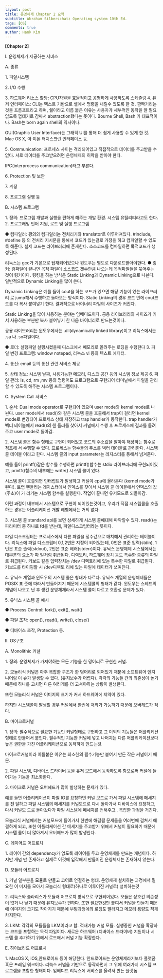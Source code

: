 ```yaml
---
layout: post
title: 운영체제 Chapter 2 요약
subtitle: Abraham Silberschatz Operating system 10th Ed.
tags: [OS]
comments: true
author: Hank Kim
---
```


**\[Chapter 2\]**

I. 운영체제가 제공하는 서비스

A. 종류

1\. 파일시스템

2\. I/O 수행

3\. 하드웨어 리소스 할당: CPU자원을 효율적이고 공평하게 사용하도록 스케줄링 4. 유저 인터페이스: CLI는 텍스트 기반으로 쉘에서 명령을 내릴수 있도록 한 것. 깜빡거리는 것을 프롬프트라고 하며, 쉘이라고 이름 붙은 이유는 사용자가 세부적인 동작을 알 필요 없도록 껍데기로 감싸서 abstraction했다는 뜻이다. Bourne Shell, Bash 가 대표적이다. Bash는 born again shell의 약자이다.

GUI(Graphic User Interface)는 그래픽 UI를 통해 더 쉽게 사용할 수 있게 한 것. Mac OS X, 아 이폰 터치스크린 인터페이스 등.

5\. Communication: 프로세스 사이는 격리되어있고 직접적으로 데이터를 주고받을 수 없다. 서로 데이터를 주고받으려면 운영체제의 허락을 받아야 한다.

IPC(interprocess communication)라고 부른다.

6\. Protection 및 보안

7\. 계정

8\. 프로그램 실행 등

B. 시스템 프로그램

1\. 정의: 프로그램 개발과 실행을 편하게 해주는 개발 환경. 시스템 유틸리티라고도 한다. 2. 프로그래밍 언어 지원, 로드 및 실행 프로그램

● 컴파일러: 광의의 컴파일러는 전처리기와 translator로 이루어져있다. #include, #define 등 의 전처리 지시문을 통해서 코드가 있는걸로 가정을 하고 컴파일할 수 있도록 해준다. 실제 코드는 라이브러리에 존재한다. 소스코드를 컴파일하면 목적코드가 생성된다.

리눅스는 gcc가 기본으로 탑재되어있으나 윈도우는 별도로 다운로드받아야한다. ● 링커: 컴파일이 끝나면 목적 파일이 소스코드 갯수만큼 나오는데 목적파일들을 묶어주는 것이 링커이다. 링킹을 하는 방식은 Static Linking과 Dynamic Linking으로 나뉜다. 일반적으로 Dynamic Linking을 많이 쓴다.

Dynamic Linking은 예를 들어 cout을 하는 코드가 있으면 해당 기능이 있는 라이브러리 로 jump해서 수행하고 돌아오는 방식이다. Static Linking의 경우 코드 안에 cout코드를 다 복사 붙여넣기 한다. 결과적으로 바이너리 파일의 사이즈가 커진다.

Static Linking을 많이 사용하는 분야는 임베디드이다. 공용 라이브러리의 사이즈가 커서 사용하는 부분만 복사 붙여넣기 한 다음 바이너리로 만드는것이다.

공용 라이브러리는 윈도우에서는 .dll(dynamically linked library)이고 리눅스에서는 .sa 나 .so파일이다.

● 로더: 실행파일 실행시켰을때 디스크에서 메모리로 올려주는 로딩을 수행한다 3. 파일 변경 프로그램: window notepad, 리눅스 vi 등의 텍스트 에디터.

4\. 통신: email 등의 통신 관련 서비스 제공

5\. 상태 정보: 시스템 날짜, 사용가능한 메모리, 디스크 공간 등의 시스템 정보 제공 6. 파일 관리: ls, cd, rm ,mv 등의 명령어도 프로그램으로 구현되어 터미널에서 파일을 관리할 수 있도록 해주는 시스템 프로그램이다.

C. System Call 서비스

1\. 순서: Dual mode operator로 구현되어 있으며 user mode와 kernel mode로 나뉜다. user mode에서 read()와 같은 시스템 콜을 호출해서 trap이 걸리면 kernel mode로 변경되어 프로세스 상태 저장하고 trap handler가 동작한다. trap handler가 벡터 테어블에서 read()의 핸 들러를 찾아서 커널에서 수행 후 프로세스에 결과를 돌려주고 user mode로 돌아감.

2\. 시스템 콜은 함수 형태로 구현이 되어있고 코드의 주소값을 알아야 해당하는 함수로 점프해 서 수행할 수 있다. 프로세스는 함수들의 주소를 벡터 테이블로 관리한다. 시스템 콜 테이블 이라고 한다. 시스템 콜의 input parameter는 레지스터를 통해서 넘겨준다.

예를 들어 printf()같은 함수를 수행하면 printf()함수는 stdio 라이브러리에 구현되어있고, printf()함수의 내부에는 write() 시스템 콜이 있다.

시스템 콜이 호출되면 인터럽트가 발생하고 커널이 cpu에 올라온다 (kernel mode가 된다). 트랩 핸들러는 레지스터에서 인덱스를 찾아서 시스템 콜 테이블에서 인덱스의 값(주소)이 가 리키는 시스템 함수를 실행한다. 작업이 끝나면 유저모드로 되돌아감.

이런 과정이 내부에서 시스템으로 구현이 되어있는것이고, 우리가 직접 시스템콜을 호출하는 경우는 어플리케이션 개발 레벨에서는 거의 없다.

3\. 시스템 콜 standard api를 보면 상세하게 시스템 콜에대해 파악할수 있다. read()는 파라미터 중 하나로 fd를 받는데, 파일디스크립터라는 뜻이다.

파일 디스크립터는 프로세스에서 다른 파일을 정수값으로 매치해서 관리하는 테이블이다. 리눅스에 파일 디스크립터 0,1,2번은 지정이 되어있는데, 0번은 표준 입력(stdin), 1번은 표준 출력(stdout), 2번은 표준 에러(stderr)이다. 유닉스 운영체제 시스템에서는 대부분의 요소가 파 일처럼 취급된다. 디렉토리, 하드웨어 장치 등도 특수한 종류의 파일로 취급된다. 키보드 같은 입력장치는 /dev 디렉토리에 있는 특수한 파일로 취급된다. 키보드를 타이핑할 시 /dev디렉토 리에 있는 파일에 데이터가 쓰여진다.

4\. 유닉스 계열과 윈도우의 시스템 콜은 형태가 다르다. 유닉스 계열의 운영체제들은 POSIX 표 준에 따라서 만들어지기 때문에 시스템콜의 형태가 같다. 윈도우는 스레드의 개념이 나오고 난 후 생긴 운영체제라서 시스템 콜이 다르고 호환성 문제가 있다.

5\. 유닉스 시스템 콜 예시

● Process Control: fork(), exit(), wait()

● 파일 조작: open(), read(), write(), close()

● 디바이스 조작, Protection 등.

II. OS구조

A. Monolithic 커널

1\. 정의: 운영체제가 가져야하는 모든 기능을 한 덩어리로 구현한 커널.

2\. 모놀리식 커널은 아주 복잡한 구조가 한 덩어리로 되어있기 때문에 소프트웨어 엔지니어링 이 슈가 발생할 수 있다. (유지보수가 어렵다). 각각의 기능들 간의 의존성이 높기 때문에 하나를 고치면 다른 여러개를 더 고쳐야하는 상황이 발생한다.

또한 모놀리식 커널은 이미지의 크기가 커서 하드웨어에 제약이 있다.

하지만 시스템콜이 발생할 경우 커널에서 한번에 처리가 가능하기 때문에 오버헤드가 적다.

B. 마이크로커널

1\. 정의: 필수적으로 필요한 기능만 커널형태로 구현하고 그 이외의 기능들은 어플리케션 형태로 만들어서 붙인다. 필수적인 기능만 커널에 넣고 나머지는 다른 어플리케이션보다 높은 권한을 가진 어플리케이션으로 동작하게 만드는것.

마이크로커널이라 이름붙은 이유는 최소한의 필수기능만 붙여서 만든 작은 커널이기 때문.

2\. 파일 시스템, 디바이스 드라이버 등을 유저 모드에서 동작하도록 함으로써 커널에 들어가는 기능을 최소화한다.

3\. 마이크로 커널은 오버헤드가 많이 발생하는 문제가 있다.

예를 들면 어플리케이션이 파일 IO를 요청하면 커널 모드로 가서 파일 시스템에 메세지를 전 달하고 파일 시스템의 메세지를 커널모드로 다시 돌아가서 디바이스에 요청하고, 다시 커널모 드로 돌아갔다가 파일 시스템에 메세지를 전해주고.. 복잡한 과정을 거친다.

모놀리식 커널에서는 커널모드에 들어가서 한번에 해결될 문제들을 여러번에 걸쳐서 해결하게 되고, 또한 어플리케이션 간 메세지를 주고받기 위해서 커널이 필요하기 때문에 시스템 콜이 더 많아져서 오버헤드가 많이 발생한다.

C. 레이어드 어프로치

1\. 레이어 간의 dependency가 없도록 레이어를 두고 운영체제를 만드는 개념이다. 하지만 개념 만 존재하고 실제로 이것에 입각해서 만들어진 운영체제는 존재하지 않는다.

D. 모듈러 어프로치

1\. 커널 일부분을 모듈로 만들고 코어로 연결하는 형태. 운영체제 설치하는 과정에서 필요한 이 미지를 모아서 모놀리식 형태로(하나로 이루어진 커널로) 설치하는것

2\. 리눅스와 솔라리스가 모듈러 어프로치 방식으로 구현되어있다. 모듈은 상호간 의존성이 없거 나 낮기 때문에 유지보수가 편하다. 또한 필요한것만 붙여서 커널을 만들기 때문에 이미지의 크기도 작아지기 때문에 부팅과정에의 로딩도 빨라지고 메모리 용량도 적게 차지한다.

3\. LKM: 각각의 모듈들을 LKM이라고 함. 적재가능 커널 모듈. 실행중인 커널을 확장하는 코드를 포함하는 목적 파일이다. 새로운 하드웨어 (디바이스 드라이버) 지원이나 시스템 콜 추가하기 위해서 로드해서 커널 기능 확장한다.

E. 하이브리드 어프로치

1\. MacOS X, iOS,안드로이드 등이 해당한다. 안드로이드는 운영체제라기보다 플랫폼 혹은 프레임 워크이다. 리눅스 커널을 기반으로 동작하면서 그 위에 여러가지 시스템 프로그램을 포함한 형태이다. 임베디드 리눅스에 서비스를 올려서 만든 플랫폼.
